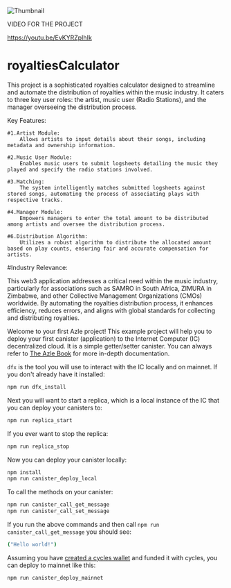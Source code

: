 
![Thumbnail](https://github.com/Malcom-gif/Royalties-Calculator/assets/94373433/46e949ed-2028-48c0-9414-fba307b6c815)

VIDEO FOR THE PROJECT

https://youtu.be/EvKYRZpIhIk

# royaltiesCalculator
This project is a sophisticated royalties calculator designed to streamline and automate the distribution of royalties within the music industry. It caters to three key user roles: the artist, music user (Radio Stations), and the manager overseeing the distribution process.

Key Features:

    #1.Artist Module:
        Allows artists to input details about their songs, including metadata and ownership information.

    #2.Music User Module:
        Enables music users to submit logsheets detailing the music they played and specify the radio stations involved.

    #3.Matching:
        The system intelligently matches submitted logsheets against stored songs, automating the process of associating plays with respective tracks.

    #4.Manager Module:
        Empowers managers to enter the total amount to be distributed among artists and oversee the distribution process.

    #6.Distribution Algorithm:
        Utilizes a robust algorithm to distribute the allocated amount based on play counts, ensuring fair and accurate compensation for artists.

#Industry Relevance:

This web3 application addresses a critical need within the music industry, particularly for associations such as SAMRO in South Africa, ZIMURA in Zimbabwe, and other Collective Management Organizations (CMOs) worldwide. By automating the royalties distribution process, it enhances efficiency, reduces errors, and aligns with global standards for collecting and distributing royalties.

Welcome to your first Azle project! This example project will help you to deploy your first canister (application) to the Internet Computer (IC) decentralized cloud. It is a simple getter/setter canister. You can always refer to [The Azle Book](https://demergent-labs.github.io/azle/) for more in-depth documentation.

`dfx` is the tool you will use to interact with the IC locally and on mainnet. If you don't already have it installed:

```bash
npm run dfx_install
```

Next you will want to start a replica, which is a local instance of the IC that you can deploy your canisters to:

```bash
npm run replica_start
```

If you ever want to stop the replica:

```bash
npm run replica_stop
```

Now you can deploy your canister locally:

```bash
npm install
npm run canister_deploy_local
```

To call the methods on your canister:

```bash
npm run canister_call_get_message
npm run canister_call_set_message
```

If you run the above commands and then call `npm run canister_call_get_message` you should see:

```bash
("Hello world!")
```

Assuming you have [created a cycles wallet](https://internetcomputer.org/docs/current/developer-docs/quickstart/network-quickstart) and funded it with cycles, you can deploy to mainnet like this:

```bash
npm run canister_deploy_mainnet
```
